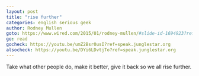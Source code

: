 ```yaml
---
layout: post
title: "rise further"
categories: english serious geek
author: Rodney Mullen
goto: https://www.wired.com/2015/01/rodney-mullen/#slide-id-1694923?ref=speak.junglestar.org
go: read
gocheck: https://youtu.be/umZ2Bsr0usI?ref=speak.junglestar.org
alsocheck: https://youtu.be/DYi6LDvtjTo?ref=speak.junglestar.org
---
```

Take what other people do, make it better, give it back so we all rise further.
